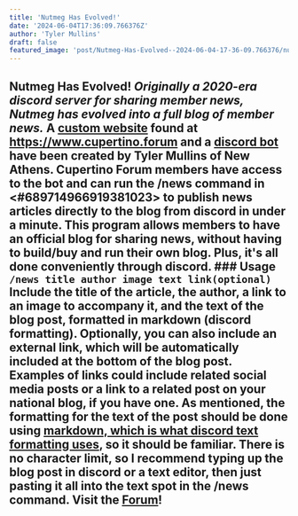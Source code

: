 ```yaml
---
title: 'Nutmeg Has Evolved!'
date: '2024-06-04T17:36:09.766376Z'
author: 'Tyler Mullins'
draft: false
featured_image: 'post/Nutmeg-Has-Evolved--2024-06-04-17-36-09.766376/nutmeg_logo_Nero_AI_Standard.webp'
---
```


## Nutmeg Has Evolved! *Originally a 2020-era discord server for sharing member news, Nutmeg has evolved into a full blog of member news.*  A [custom website](https://github.com/CupertinoAlliance/CupertinoAlliance.github.io) found at https://www.cupertino.forum and a [discord bot](https://github.com/NewAthensGov/DiscordBlog) have been created by Tyler Mullins of New Athens. Cupertino Forum members have access to the bot and can run the /news command in <#689714966919381023> to publish news articles directly to the blog from discord in under a minute. This program allows members to have an official blog for sharing news, without having to build/buy and run their own blog. Plus, it's all done conveniently through discord.  ### Usage `/news title author image text link(optional)`  Include the title of the article, the author, a link to an image to accompany it, and the text of the blog post, formatted in markdown (discord formatting). Optionally, you can also include an external link, which will be automatically included at the bottom of the blog post. Examples of links could include related social media posts or a link to a related post on your national blog, if you have one.  As mentioned, the formatting for the text of the post should be done using [markdown, which is what discord text formatting uses](https://support.discord.com/hc/en-us/articles/210298617-Markdown-Text-101-Chat-Formatting-Bold-Italic-Underline), so it should be familiar. There is no character limit, so I recommend typing up the blog post in discord or a text editor, then just pasting it all into the text spot in the /news command.  Visit the [Forum](https://discord.cupertinoalliance.com)!


